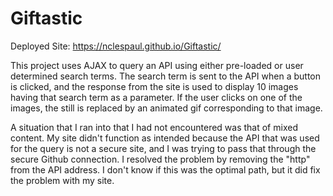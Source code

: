 # Giftastic
Deployed Site:  https://nclespaul.github.io/Giftastic/

This project uses AJAX to query an API using either pre-loaded or user determined search terms.  The search term is sent to the API when a button is clicked, and the response from the site is used to display 10 images having that search term as a parameter.  If the user clicks on one of the images, the still is replaced by an animated gif corresponding to that image.  

A situation that I ran into that I had not encountered was that of mixed content.  My site didn't function as intended because the API that was used for the query is not a secure site, and I was trying to pass that through the secure Github connection.  I resolved the problem by removing the "http" from the API address.  I don't know if this was the optimal path, but it did fix the problem with my site.
